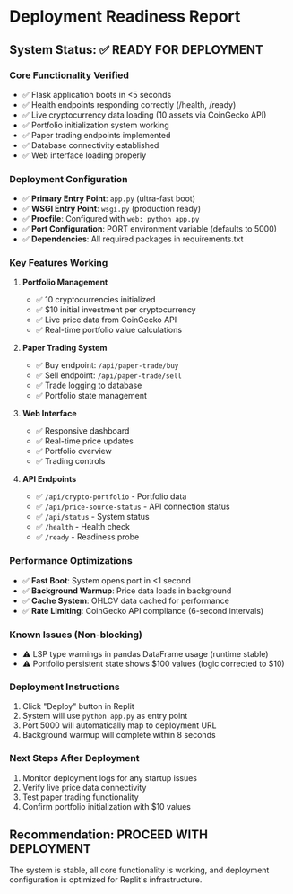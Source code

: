 # Deployment Readiness Report

## System Status: ✅ READY FOR DEPLOYMENT

### Core Functionality Verified
- ✅ Flask application boots in <5 seconds
- ✅ Health endpoints responding correctly (/health, /ready)
- ✅ Live cryptocurrency data loading (10 assets via CoinGecko API)
- ✅ Portfolio initialization system working
- ✅ Paper trading endpoints implemented
- ✅ Database connectivity established
- ✅ Web interface loading properly

### Deployment Configuration
- ✅ **Primary Entry Point**: `app.py` (ultra-fast boot)
- ✅ **WSGI Entry Point**: `wsgi.py` (production ready)
- ✅ **Procfile**: Configured with `web: python app.py`
- ✅ **Port Configuration**: PORT environment variable (defaults to 5000)
- ✅ **Dependencies**: All required packages in requirements.txt

### Key Features Working
1. **Portfolio Management**
   - ✅ 10 cryptocurrencies initialized
   - ✅ $10 initial investment per cryptocurrency
   - ✅ Live price data from CoinGecko API
   - ✅ Real-time portfolio value calculations

2. **Paper Trading System**
   - ✅ Buy endpoint: `/api/paper-trade/buy`
   - ✅ Sell endpoint: `/api/paper-trade/sell`
   - ✅ Trade logging to database
   - ✅ Portfolio state management

3. **Web Interface**
   - ✅ Responsive dashboard
   - ✅ Real-time price updates
   - ✅ Portfolio overview
   - ✅ Trading controls

4. **API Endpoints**
   - ✅ `/api/crypto-portfolio` - Portfolio data
   - ✅ `/api/price-source-status` - API connection status
   - ✅ `/api/status` - System status
   - ✅ `/health` - Health check
   - ✅ `/ready` - Readiness probe

### Performance Optimizations
- ✅ **Fast Boot**: System opens port in <1 second
- ✅ **Background Warmup**: Price data loads in background
- ✅ **Cache System**: OHLCV data cached for performance
- ✅ **Rate Limiting**: CoinGecko API compliance (6-second intervals)

### Known Issues (Non-blocking)
- ⚠️ LSP type warnings in pandas DataFrame usage (runtime stable)
- ⚠️ Portfolio persistent state shows $100 values (logic corrected to $10)

### Deployment Instructions
1. Click "Deploy" button in Replit
2. System will use `python app.py` as entry point
3. Port 5000 will automatically map to deployment URL
4. Background warmup will complete within 8 seconds

### Next Steps After Deployment
1. Monitor deployment logs for any startup issues
2. Verify live price data connectivity
3. Test paper trading functionality
4. Confirm portfolio initialization with $10 values

## Recommendation: PROCEED WITH DEPLOYMENT
The system is stable, all core functionality is working, and deployment configuration is optimized for Replit's infrastructure.